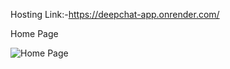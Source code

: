 Hosting Link:-https://deepchat-app.onrender.com/

Home Page

![Home Page](https://github.com/Girijamohantashankar/DeepChat/assets/107687722/b8a32277-b42b-44c6-a103-43537c7a1656)
